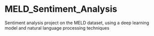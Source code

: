 # MELD_Sentiment_Analysis
 Sentiment analysis project on the MELD dataset, using a deep learning model and natural language processing techniques
